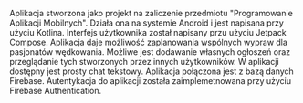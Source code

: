 Aplikacja stworzona jako projekt na zaliczenie przedmiotu "Programowanie Aplikacji Mobilnych". Działa ona na systemie Android i jest napisana przy użyciu Kotlina. 
Interfejs użytkownika został napisany przu użyciu Jetpack Compose. 
Aplikacja daje możliwość zaplanowania wspólnych wypraw dla pasjonatów wędkowania. Możliwe jest dodawanie własnych ogłoszeń oraz przeglądanie tych stworzonych przez innych użytkowników.
W aplikacji dostępny jest prosty chat tekstowy.
Aplikacja połączona jest z bazą danych Firebase. 
Autentykacja do aplikacji została zaimplemetnowana przy użyciu Firebase Authentication.
